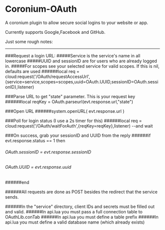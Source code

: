 # Coronium-OAuth


A coronium plugin to allow secure social logins to your website or app.


Currently supports Google,Facebook and GitHub.


Just some rough notes:

---
###Request a login URL:
#####Service is the service's name in all lowercase
#####UUID and sessionID are for users who are already logged in.
#####For scopes see your selected service for valid scopes. If this is nil, defaults are used
######local req = cloud:request('/OAuth/requestAccessUrl',{service=service,scopes=scopes,uuid=OAuth.UUID,sessionID=OAuth.sessionID},listener)

###Parse URL to get "state" parameter. This is your request key
######local reqKey = OAuth.parseurl(evt.response.url,"state")

###Open URL
######system.openURL( evt.response.url ) 

###Poll for login status (I use a 2s timer for this)
######local req = cloud:request('/OAuth/waitForAuth',{reqKey=reqKey},listener) --and wait

###On success, grab your sessionID and UUID from the reply
######if evt.response.status == 1 then
######  OAuth.sessionID = evt.response.sessionID
######  OAuth.UUID = evt.response.uuid
######end


######All requests are done as POST besides the redirect that the service sends.

######In the "service" directory, client IDs and secrets must be filled out and valid.
######In api.lua you must pass a full connection table to OAuthLib.conTab
######In api.lua you must define a table prefix
######In api.lua you must define a valid database name (which already exists)
